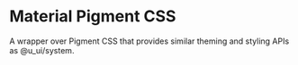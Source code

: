 # Material Pigment CSS

A wrapper over Pigment CSS that provides similar theming and styling APIs as @u_ui/system.
